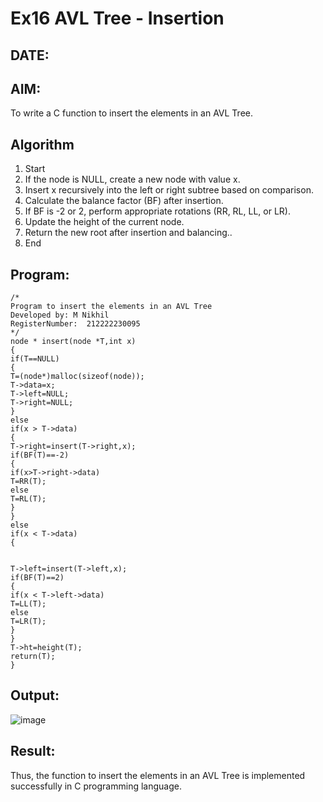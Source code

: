 # Ex16 AVL Tree - Insertion
## DATE:
## AIM:
To write a C function to insert the elements in an AVL Tree.

## Algorithm
1. Start 
2. If the node is NULL, create a new node with value x. 
3. Insert x recursively into the left or right subtree based on comparison. 
4. Calculate the balance factor (BF) after insertion. 
5. If BF is -2 or 2, perform appropriate rotations (RR, RL, LL, or LR). 
6. Update the height of the current node. 
7. Return the new root after insertion and balancing.. 
8. End 

## Program:
```
/*
Program to insert the elements in an AVL Tree
Developed by: M Nikhil
RegisterNumber:  212222230095
*/
node * insert(node *T,int x) 
{ 
if(T==NULL) 
{ 
T=(node*)malloc(sizeof(node)); 
T->data=x; 
T->left=NULL; 
T->right=NULL; 
} 
else 
if(x > T->data) 
{ 
T->right=insert(T->right,x); 
if(BF(T)==-2) 
{ 
if(x>T->right->data) 
T=RR(T); 
else 
T=RL(T); 
} 
} 
else 
if(x < T->data) 
{ 
  
  
T->left=insert(T->left,x); 
if(BF(T)==2) 
{ 
if(x < T->left->data) 
T=LL(T); 
else 
T=LR(T); 
} 
} 
T->ht=height(T); 
return(T); 
} 
```

## Output:

![image](https://github.com/user-attachments/assets/3dd38213-8604-4c11-b83c-4f2383c568a2)


## Result:

Thus, the function to insert the elements in an AVL Tree is implemented successfully in C programming language.
